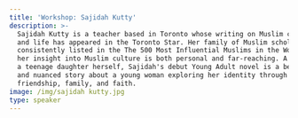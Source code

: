```yaml
---
title: 'Workshop: Sajidah Kutty'
description: >-
  Sajidah Kutty is a teacher based in Toronto whose writing on Muslim culture
  and life has appeared in the Toronto Star. Her family of Muslim scholars is
  consistently listed in the The 500 Most Influential Muslims in the World, and
  her insight into Muslim culture is both personal and far-reaching. A mother of
  a teenage daughter herself, Sajidah's debut Young Adult novel is a beautiful
  and nuanced story about a young woman exploring her identity through
  friendship, family, and faith.
image: /img/sajidah kutty.jpg
type: speaker
---
```


